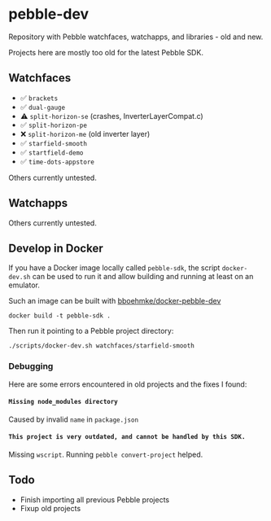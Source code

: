 # pebble-dev

Repository with Pebble watchfaces, watchapps, and libraries - old and new.

Projects here are mostly too old for the latest Pebble SDK.

## Watchfaces

* ✅ `brackets`
* ✅ `dual-gauge`
* ⚠️ `split-horizon-se` (crashes, InverterLayerCompat.c)
* ✅ `split-horizon-pe`
* ❌ `split-horizon-me` (old inverter layer)
* ✅ `starfield-smooth`
* ✅ `startfield-demo`
* ✅ `time-dots-appstore`

Others currently untested.

## Watchapps

Others currently untested.

## Develop in Docker

If you have a Docker image locally called `pebble-sdk`, the script
`docker-dev.sh` can be used to run it and allow building and running at least on
an emulator.

Such an image can be built with
[bboehmke/docker-pebble-dev](https://github.com/bboehmke/docker-pebble-dev)

```
docker build -t pebble-sdk .
```

Then run it pointing to a Pebble project directory:

```
./scripts/docker-dev.sh watchfaces/starfield-smooth
```

### Debugging

Here are some errors encountered in old projects and the fixes I found:

#### `Missing node_modules directory`

Caused by invalid `name` in `package.json`

#### `This project is very outdated, and cannot be handled by this SDK.`

Missing `wscript`. Running `pebble convert-project` helped.


## Todo

* Finish importing all previous Pebble projects
* Fixup old projects
